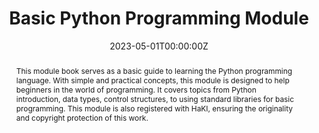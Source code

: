 ---
title: 'Basic Python Programming Module'

# Authors
# If you created a profile for a user (e.g. the default `admin` user), write the username (folder name) here
# and it will be replaced with their full name and linked to their profile.
authors:
  - admin
  - Nurul HUda, S.Kom., M.Kom.
  - Adi Fajar Saputra
  - Latania Zhafira
  - Davit Setyawan
  - M. Yanfaunnas

# Author notes (optional)
author_notes: 'python modul'
date: '2023-05-01T00:00:00Z'
doi: ''

# Schedule page publish date (NOT publication's date).
publishDate: '2023-12-01T00:00:00Z'

# Publication type.
publication_types: ['book']

# Publication name and optional abbreviated publication name.
publication: 'Basic Python Programming Module'
publication_short: 'Python Module'

abstract: |
  This module book serves as a basic guide to learning the Python programming language. With simple and practical concepts, this module is designed to help beginners in the world of programming. It covers topics from Python introduction, data types, control structures, to using standard libraries for basic programming. This module is also registered with HaKI, ensuring the originality and copyright protection of this work.

# Summary. An optional shortened abstract.
summary: |
  The Basic Python Programming Module is intended for beginners who want to learn Python. This book provides clear explanations and code examples for each topic covered.

tags:
  - Programming
  - Python
  - HaKI

# Display this page in the Featured widget?
featured: true

# Custom links (uncomment lines below)
# links:
# - name: Custom Link
#   url: http://example.org

url_pdf: ''
url_code: ''
url_dataset: ''
url_poster: ''
url_project: ''
url_slides: ''
url_source: ''
url_video: ''

# Associated Projects (optional).
projects: 
  - python-module

# Slides (optional).
slides: "basic-python-programming-module"
# end 

---